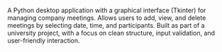 A Python desktop application with a graphical interface (Tkinter) for managing company meetings. Allows users to add, view, and delete meetings by selecting date, time, and participants. Built as part of a university project, with a focus on clean structure, input validation, and user-friendly interaction.

